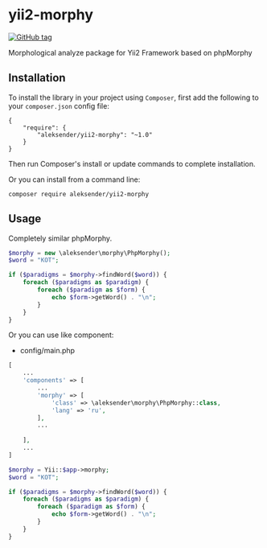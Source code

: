 yii2-morphy
============

[![GitHub tag](https://img.shields.io/github/tag/aleksender/yii2-morphy.svg?label=latest)](https://packagist.org/packages/aleksender/yii2-morphy)

Morphological analyze package for Yii2 Framework based on phpMorphy


## Installation

To install the library in your project using `Composer`, first add the following to your `composer.json`
config file:
```
{
    "require": {
        "aleksender/yii2-morphy": "~1.0"
    }
}
```
Then run Composer's install or update commands to complete installation.

Or you can install from a command line:
```
composer require aleksender/yii2-morphy
```

## Usage

Completely similar phpMorphy.

```php
$morphy = new \aleksender\morphy\PhpMorphy();
$word = "КОТ";

if ($paradigms = $morphy->findWord($word)) {
    foreach ($paradigms as $paradigm) {
        foreach ($paradigm as $form) {
            echo $form->getWord() . "\n";
        }
    }
}
```


Or you can use like component:
- config/main.php
```php
[
    ...
    'components' => [
        ...
        'morphy' => [
            'class' => \aleksender\morphy\PhpMorphy::class,
            'lang' => 'ru',
        ],
        ...
        
    ],
    ...
]
```
```php
$morphy = Yii::$app->morphy;
$word = "КОТ";

if ($paradigms = $morphy->findWord($word)) {
    foreach ($paradigms as $paradigm) {
        foreach ($paradigm as $form) {
            echo $form->getWord() . "\n";
        }
    }
}
```